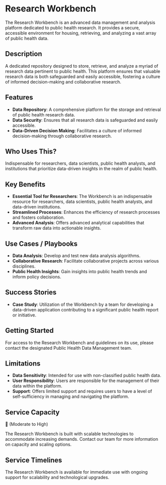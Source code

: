 # Research Workbench

The Research Workbench is an advanced data management and analysis platform dedicated to public health research. It provides a secure, accessible environment for housing, retrieving, and analyzing a vast array of public health data.

## Description

A dedicated repository designed to store, retrieve, and analyze a myriad of research data pertinent to public health. This platform ensures that valuable research data is both safeguarded and easily accessible, fostering a culture of informed decision-making and collaborative research.

## Features

- **Data Repository**: A comprehensive platform for the storage and retrieval of public health research data.
- **Data Security**: Ensures that all research data is safeguarded and easily accessible.
- **Data-Driven Decision Making**: Facilitates a culture of informed decision-making through collaborative research.

## Who Uses This?

Indispensable for researchers, data scientists, public health analysts, and institutions that prioritize data-driven insights in the realm of public health.

## Key Benefits

- **Essential Tool for Researchers**: The Workbench is an indispensable resource for researchers, data scientists, public health analysts, and data-driven institutions.
- **Streamlined Processes**: Enhances the efficiency of research processes and fosters collaboration.
- **Advanced Analysis**: Offers advanced analytical capabilities that transform raw data into actionable insights.

## Use Cases / Playbooks

- **Data Analysis**: Develop and test new data analysis algorithms.
- **Collaborative Research**: Facilitate collaborative projects across various disciplines.
- **Public Health Insights**: Gain insights into public health trends and inform policy decisions.

## Success Stories

- **Case Study**: Utilization of the Workbench by a team for developing a data-driven application contributing to a significant public health report or initiative.

## Getting Started

For access to the Research Workbench and guidelines on its use, please contact the designated Public Health Data Management team.

## Limitations

- **Data Sensitivity**: Intended for use with non-classified public health data.
- **User Responsibility**: Users are responsible for the management of their data within the platform.
- **Support**: Offers limited support and requires users to have a level of self-sufficiency in managing and navigating the platform.

## Service Capacity

🪫 (Moderate to High)

The Research Workbench is built with scalable technologies to accommodate increasing demands. Contact our team for more information on capacity and scaling options.

## Service Timelines

The Research Workbench is available for immediate use with ongoing support for scalability and technological upgrades.
